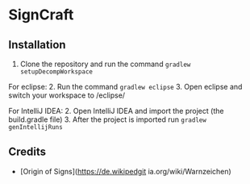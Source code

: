 # SignCraft

## Installation
1. Clone the repository and run the command `gradlew setupDecompWorkspace`

For eclipse:
2. Run the command `gradlew eclipse`
3. Open eclipse and switch your workspace to /eclipse/

For IntelliJ IDEA:
2. Open IntelliJ IDEA and import the project (the build.gradle file)
3. After the project is imported run `gradlew genIntellijRuns`

## Credits
* [Origin of Signs](https://de.wikipedgit ia.org/wiki/Warnzeichen)